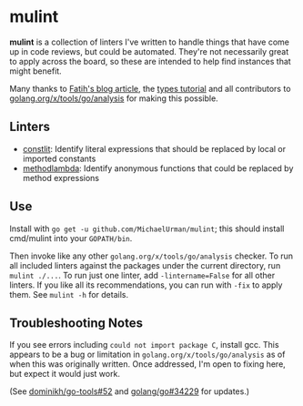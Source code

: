 # mulint

**mulint** is a collection of linters I've written to handle things that have come up in code reviews, but could be automated. They're not necessarily great to apply across the board, so these are intended to help find instances that might benefit.

Many thanks to [Fatih's blog article](https://arslan.io/2019/06/13/using-go-analysis-to-write-a-custom-linter/), the [types tutorial](https://github.com/golang/example/tree/master/gotypes) and all contributors to [golang.org/x/tools/go/analysis](https://pkg.go.dev/golang.org/x/tools/go/analysis) for making this possible.

## Linters

* [constlit](constlit/README.md): Identify literal expressions that should be replaced by local or imported constants
* [methodlambda](methodlambda/README.md): Identify anonymous functions that could be replaced by method expressions

## Use

Install with `go get -u github.com/MichaelUrman/mulint`; this should install cmd/mulint into your `GOPATH/bin`.

Then invoke like any other `golang.org/x/tools/go/analysis` checker. To run all included linters against the packages under the current directory, run `mulint ./...`. To run just one linter, add `-lintername=False` for all other linters. If you like all its recommendations, you can run with `-fix` to apply them. See `mulint -h` for details.

## Troubleshooting Notes

If you see errors including `could not import package C`, install gcc. This appears to be a bug or limitation in `golang.org/x/tools/go/analysis` as of when this was originally written. Once addressed, I'm open to fixing here, but expect it would just work.

(See [dominikh/go-tools#52](https://github.com/dominikh/go-tools/issues/572) and [golang/go#34229](https://github.com/golang/go/issues/34229) for updates.)

